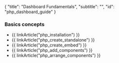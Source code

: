 <meta>
{
	"title": "Dashboard Fundamentals",
	"subtitle": "",
	"id": "php_dashboard_guide"
}
</meta>

### Basics concepts

* {{ linkArticle("php_installation") }}
* {{ linkArticle("php_create_standalone") }}
* {{ linkArticle("php_create_embed") }}
* {{ linkArticle("php_add_components") }}
* {{ linkArticle("php_arrange_components") }}

